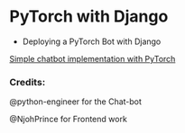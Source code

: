 # PyTorch with Django

- Deploying a PyTorch Bot with Django

[Simple chatbot implementation with PyTorch](https://github.com/python-engineer/pytorch-chatbot)

### Credits:

@python-engineer for the Chat-bot

@NjohPrince for Frontend work
